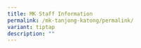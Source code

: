 ```yaml
---
title: MK Staff Information
permalink: /mk-tanjong-katong/permalink/
variant: tiptap
description: ""
---
```

